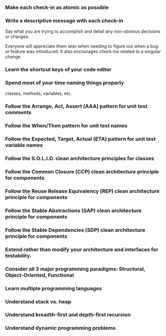 ### Make each check-in as atomic as possible

### Write a descriptive message with each check-in

Say what you are trying to accomplish and detail any non-obvious decisions or changes. 

Everyone will appreciate them later when needing to figure out when a bug or feature was introduced.  It also encourages check-ins related to a singular change.

### Learn the shortcut keys of your code editor

### Spend most of your time naming things properly

classes, methods, variables, etc.

### Follow the Arrange, Act, Assert (AAA) pattern for unit test comments

### Follow the When/Then pattern for unit test names

### Follow the Expected, Target, Actual (ETA) pattern for unit test variable names

### Follow the S.O.L.I.D. clean architecture principles for classes

### Follow the Common Closure (CCP) clean architecture principle for components

### Follow the Reuse Release Equivalency (REP) clean architecture principle for components

### Follow the Stable Abstractions (SAP) clean architecture principle for components

### Follow the Stable Dependencies (SDP) clean architecture principle for components

### Extend rather than modify your architecture and interfaces for testability.  

### Consider all 3 major programming paradigms: Structural, Object-Oriented, Functional

### Learn multiple programming languages

### Understand stack vs. heap

### Understand breadth-first and depth-first recursion

### Understand dynamic programming problems